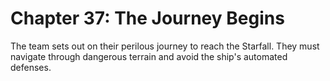 # Chapter 37: The Journey Begins

The team sets out on their perilous journey to reach the Starfall. They must navigate through dangerous terrain and avoid the ship's automated defenses.
